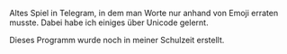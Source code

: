 Altes Spiel in Telegram, in dem man Worte nur anhand von Emoji erraten musste.
Dabei habe ich einiges über Unicode gelernt.

Dieses Programm wurde noch in meiner Schulzeit erstellt.
